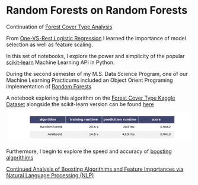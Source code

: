 # Random Forests on Random Forests

Continuation of [Forest Cover Type Analysis](https://github.com/adamszabunio/Forest_Cover_Type/tree/master/EDA/)

From [One-VS-Rest Logistic Regression](https://github.com/adamszabunio/Forest_Cover_Type/tree/master/EDA/Further_EDA_and_Logistic_Regression.ipynb) I learned the importance of model selection as well as feature scaling. 

In this set of notebooks, I explore the power and simplicity of the popular [scikit-learn](http://scikit-learn.org/stable/) Machine Learning API in Python. 

During the second semester of my M.S. Data Science Program, one of our Machine Learning Practicums included an Object Orient Programing implementation of [Random Forests](random_forests.py) 

A notebook exploring this algorithm on the [Forest Cover Type Kaggle Dataset](https://www.kaggle.com/uciml/forest-cover-type-dataset) alongside the scikit-learn version can be found [here](Random_Forests_on_Random_Forests.ipynb)

![](images/algo_time_score_comparison.png?raw=true)

Furthermore, I begin to explore the speed and accuracy of [boosting algorithims](ada_boost_vs_random_forests.ipynb)

[Continued Analysis of Boosting Algorithims and Feature Importances via Natural Language Processing (NLP)](https://github.com/adamszabunio/Forest_Cover_Type/tree/master/NLP)

